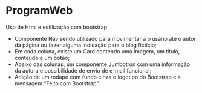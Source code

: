 # ProgramWeb
Uso de Html e estilização com bootstrap
- Componente Nav sendo utilizado para movimentar a o usário até o autor da página ou fazer alguma indicação para o blog fictício;
- Em cada coluna, existe um Card contendo uma imagem, um título, conteúdo e um botão;
- Abaixo das colunas, um componente Jumbotron com uma informação da autora e possibilidade de envio de e-mail funcional;
- Adição de um rodapé com fundo cinza o logotipo do Bootstrap e a mensagem "Feito com Bootstrap".
